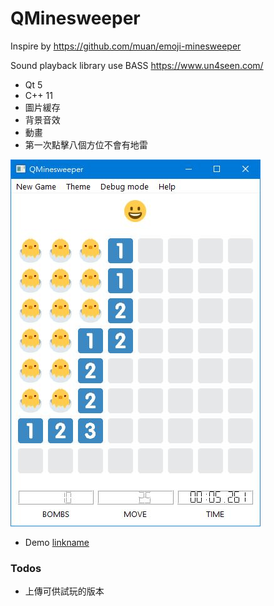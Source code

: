 # QMinesweeper

Inspire by https://github.com/muan/emoji-minesweeper

Sound playback library use BASS
https://www.un4seen.com/

- Qt 5
- C++ 11
- 圖片緩存
- 背景音效
- 動畫
- 第一次點擊八個方位不會有地雷

![image](https://github.com/billlin0904/QMinesweeper/blob/master/demo.JPG)

- Demo
[linkname](https://youtu.be/1lxJpgCcST0)

### Todos

- 上傳可供試玩的版本
